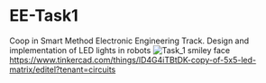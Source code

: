 # EE-Task1
Coop in Smart Method Electronic Engineering Track. 
Design and implementation of LED lights in robots
![Task_1 smiley face](https://github.com/malhashim-hub/EE-Task1/assets/119134365/e6253b4f-ce97-4c8a-8f11-c5ca0019aa43)
https://www.tinkercad.com/things/lD4G4iTBtDK-copy-of-5x5-led-matrix/editel?tenant=circuits

